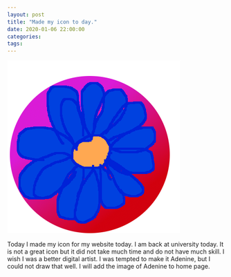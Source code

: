 ```yaml
---
layout: post
title: "Made my icon to day."
date: 2020-01-06 22:00:00
categories:
tags:
---
```


![my first icon](\assets\images\2020\icon-made-on-2020-01-06.png)

Today I made my icon for my website today. I am back at university today. It is not a great icon but it did not take much time and do not have much skill. I wish I was a better digital artist. I was tempted to make it  Adenine, but I could not draw that well. I will add the image of Adenine to home page.
